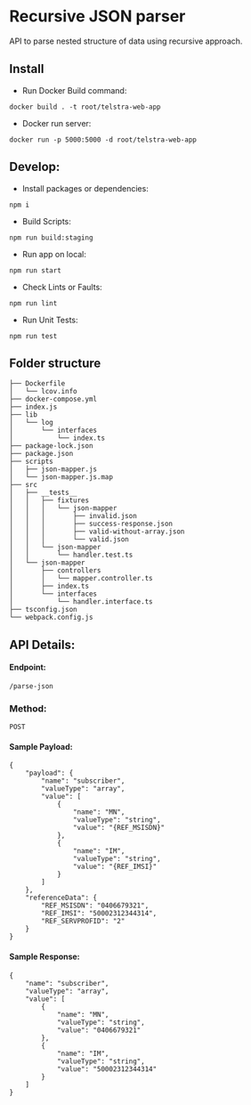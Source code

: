 
# Recursive JSON parser

API to parse nested structure of data using recursive approach.

## Install
- Run Docker Build command:

`docker build . -t root/telstra-web-app `

- Docker run server:

`docker run -p 5000:5000 -d root/telstra-web-app`


## Develop:

- Install packages or dependencies:

`npm i`

- Build Scripts:

`npm run build:staging`

- Run app on local:

`npm run start`

- Check Lints or Faults:

`npm run lint`

- Run Unit Tests:

`npm run test`


## Folder structure

```
├── Dockerfile
│   └── lcov.info
├── docker-compose.yml
├── index.js
├── lib
│   └── log
│       └── interfaces
│           └── index.ts
├── package-lock.json
├── package.json
├── scripts
│   ├── json-mapper.js
│   └── json-mapper.js.map
├── src
│   ├── __tests__
│   │   ├── fixtures
│   │   │   └── json-mapper
│   │   │       ├── invalid.json
│   │   │       ├── success-response.json
│   │   │       ├── valid-without-array.json
│   │   │       └── valid.json
│   │   └── json-mapper
│   │       └── handler.test.ts
│   └── json-mapper
│       ├── controllers
│       │   └── mapper.controller.ts
│       ├── index.ts
│       └── interfaces
│           └── handler.interface.ts
├── tsconfig.json
└── webpack.config.js
```

## API Details:
#### Endpoint: 
`/parse-json`

### Method:
`POST`

#### Sample Payload:

```
{
    "payload": {
        "name": "subscriber",
        "valueType": "array",
        "value": [
            {
                "name": "MN",
                "valueType": "string",
                "value": "{REF_MSISDN}"
            },
            {
                "name": "IM",
                "valueType": "string",
                "value": "{REF_IMSI}"
            }
        ]
    },
    "referenceData": {
        "REF_MSISDN": "0406679321",
        "REF_IMSI": "50002312344314",
        "REF_SERVPROFID": "2"
    }
}
```

#### Sample Response:

```
{
    "name": "subscriber",
    "valueType": "array",
    "value": [
        {
            "name": "MN",
            "valueType": "string",
            "value": "0406679321"
        },
        {
            "name": "IM",
            "valueType": "string",
            "value": "50002312344314"
        }
    ]
}
```

